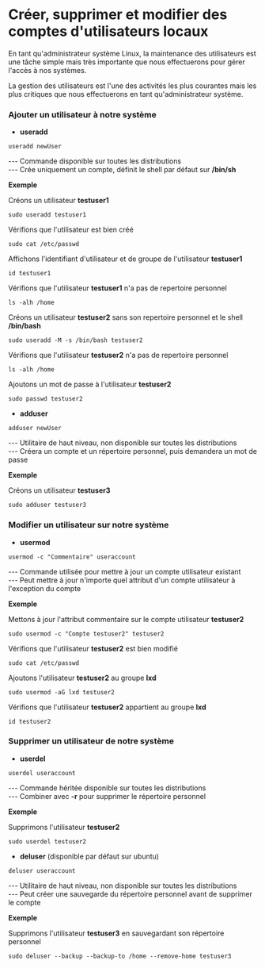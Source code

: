 # Créer, supprimer et modifier des comptes d'utilisateurs locaux

En tant qu'administrateur système Linux, la maintenance des utilisateurs est une tâche simple mais très importante que nous effectuerons pour gérer l'accès à nos systèmes.

La gestion des utilisateurs est l'une des activités les plus courantes mais les plus critiques que nous effectuerons en tant qu'administrateur système.

### Ajouter un utilisateur à notre système

- **useradd**

```
useradd newUser
```

--- Commande disponible sur toutes les distributions <br>
--- Crée uniquement un compte, définit le shell par défaut sur **/bin/sh**

**Exemple**

Créons un utilisateur **testuser1**

```
sudo useradd testuser1
```

Vérifions que l'utilisateur est bien créé

```
sudo cat /etc/passwd
```

Affichons l'identifiant d'utilisateur et de groupe de l'utilisateur **testuser1**

```
id testuser1
```

Vérifions que l'utilisateur **testuser1** n'a pas de repertoire personnel

```
ls -alh /home
```

Créons un utilisateur **testuser2** sans son repertoire personnel et le shell **/bin/bash**

```
sudo useradd -M -s /bin/bash testuser2
```

Vérifions que l'utilisateur **testuser2** n'a pas de repertoire personnel

```
ls -alh /home
```

Ajoutons un mot de passe à l'utilisateur **testuser2**

```
sudo passwd testuser2
```

- **adduser**

```
adduser newUser
```

--- Utilitaire de haut niveau, non disponible sur toutes les distributions <br>
--- Créera un compte et un répertoire personnel, puis demandera un mot de passe

**Exemple**

Créons un utilisateur **testuser3**

```
sudo adduser testuser3
```

### Modifier un utilisateur sur notre système

- **usermod**

```
usermod -c "Commentaire" useraccount
```

--- Commande utilisée pour mettre à jour un compte utilisateur existant <br>
--- Peut mettre à jour n'importe quel attribut d'un compte utilisateur à l'exception du compte

**Exemple**

Mettons à jour l'attribut commentaire sur le compte utilisateur **testuser2**

```
sudo usermod -c "Compte testuser2" testuser2
```

Vérifions que l'utilisateur **testuser2** est bien modifié

```
sudo cat /etc/passwd
```

Ajoutons l'utilisateur **testuser2** au groupe **lxd**

```
sudo usermod -aG lxd testuser2
```

Vérifions que l'utilisateur **testuser2** appartient au groupe **lxd**

```
id testuser2
```

### Supprimer un utilisateur de notre système

- **userdel**

```
userdel useraccount
```

--- Commande héritée disponible sur toutes les distributions <br>
--- Combiner avec **-r** pour supprimer le répertoire personnel

**Exemple**

Supprimons l'utilisateur **testuser2**

```
sudo userdel testuser2
```

- **deluser** (disponible par défaut sur ubuntu)

```
deluser useraccount
```

--- Utilitaire de haut niveau, non disponible sur toutes les distributions <br>
--- Peut créer une sauvegarde du répertoire personnel avant de supprimer le compte

**Exemple**

Supprimons l'utilisateur **testuser3** en sauvegardant son répertoire personnel

```
sudo deluser --backup --backup-to /home --remove-home testuser3
```